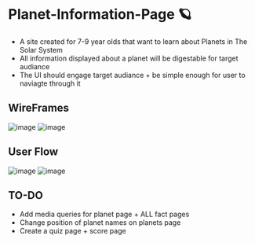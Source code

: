 # Planet-Information-Page 🪐

- A site created for 7-9 year olds that want to learn about Planets in The Solar System
- All information displayed about a planet will be digestable for target audiance
- The UI should engage target audiance + be simple enough for user to naviagte through it

## WireFrames

![image](https://user-images.githubusercontent.com/110840345/208412546-31efd92c-1665-454a-8f48-be9806b1e618.png)
![image](https://user-images.githubusercontent.com/110840345/210227806-2310e42a-5e2b-4ef4-8e4e-b7d9b20638ea.png)

## User Flow

![image](https://user-images.githubusercontent.com/110840345/206174980-9c466c07-838e-466c-b094-099ce3492cd3.png)
![image](https://user-images.githubusercontent.com/110840345/210227890-047251e1-b062-426d-b6e1-93101083cf1e.png)


## TO-DO

- Add media queries for planet page + ALL fact pages
- Change position of planet names on planets page
- Create a quiz page + score page 
